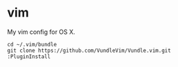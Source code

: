 # vim

My vim config for OS X.
  
```
cd ~/.vim/bundle
git clone https://github.com/VundleVim/Vundle.vim.git
:PluginInstall
```
